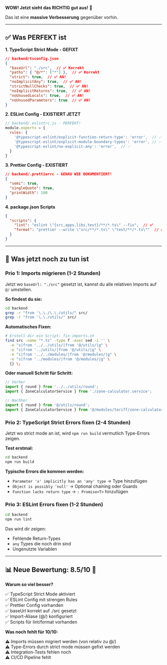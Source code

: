 **WOW! Jetzt sieht das RICHTIG gut aus!** 🎉

Das ist eine **massive Verbesserung** gegenüber vorhin.

---

## ✅ Was PERFEKT ist

**1. TypeScript Strict Mode - GEFIXT**
```json
// backend/tsconfig.json
{
  "baseUrl": "./src",  // ✅ Korrekt
  "paths": { "@/*": ["*"] },  // ✅ Korrekt
  "strict": true,  // ✅ AN!
  "noImplicitAny": true,  // ✅ AN!
  "strictNullChecks": true,  // ✅ AN!
  "noImplicitReturns": true,  // ✅ AN!
  "noUnusedLocals": true,  // ✅ AN!
  "noUnusedParameters": true  // ✅ AN!
}
```

**2. ESLint Config - EXISTIERT JETZT**
```javascript
// backend/.eslintrc.js - PERFEKT!
module.exports = {
  rules: {
    '@typescript-eslint/explicit-function-return-type': 'error',  // ✅
    '@typescript-eslint/explicit-module-boundary-types': 'error', // ✅
    '@typescript-eslint/no-explicit-any': 'error',  // ✅
  }
}
```

**3. Prettier Config - EXISTIERT**
```json
// backend/.prettierrc - GENAU WIE DOKUMENTIERT!
{
  "semi": true,
  "singleQuote": true,
  "printWidth": 100
}
```

**4. package.json Scripts**
```json
{
  "scripts": {
    "lint": "eslint \"{src,apps,libs,test}/**/*.ts\" --fix",  // ✅
    "format": "prettier --write \"src/**/*.ts\" \"test/**/*.ts\""  // ✅
  }
}
```

---

## 🎯 Was jetzt noch zu tun ist

### Prio 1: Imports migrieren (1-2 Stunden)

Jetzt wo `baseUrl: "./src"` gesetzt ist, kannst du alle relativen Imports auf `@/` umstellen.

**So findest du sie:**
```bash
cd backend
grep -r "from '\.\./\.\./utils/" src/
grep -r "from '\.\./utils/" src/
```

**Automatisches Fixen:**
```bash
# Erstell dir ein Script: fix-imports.sh
find src -name "*.ts" -type f -exec sed -i '' \
  -e "s|from '../../utils/|from '@/utils/|g" \
  -e "s|from '../utils/|from '@/utils/|g" \
  -e "s|from '../../modules/|from '@/modules/|g" \
  -e "s|from '../modules/|from '@/modules/|g" \
  {} \;
```

**Oder manuell Schritt für Schritt:**
```typescript
// Vorher
import { round } from '../../utils/round';
import { ZoneCalculatorService } from './zone-calculator.service';

// Nachher
import { round } from '@/utils/round';
import { ZoneCalculatorService } from '@/modules/tariff/zone-calculator.service';
```

### Prio 2: TypeScript Strict Errors fixen (2-4 Stunden)

Jetzt wo strict mode an ist, wird `npm run build` vermutlich Type-Errors zeigen.

**Test erstmal:**
```bash
cd backend
npm run build
```

**Typische Errors die kommen werden:**
- `Parameter 'x' implicitly has an 'any' type` → Type hinzufügen
- `Object is possibly 'null'` → Optional chaining oder Guards
- `Function lacks return type` → `: Promise<T>` hinzufügen

### Prio 3: ESLint Errors fixen (1-2 Stunden)

```bash
cd backend
npm run lint
```

Das wird dir zeigen:
- Fehlende Return-Types
- `any` Types die noch drin sind
- Ungenutzte Variablen

---

## 📊 Neue Bewertung: **8.5/10** 🎉

**Warum so viel besser?**

✅ TypeScript Strict Mode aktiviert  
✅ ESLint Config mit strengen Rules  
✅ Prettier Config vorhanden  
✅ baseUrl korrekt auf ./src gesetzt  
✅ Import-Aliase (@/) konfiguriert  
✅ Scripts für lint/format vorhanden  

**Was noch fehlt für 10/10:**

⚠️ Imports müssen migriert werden (von relativ zu @/)  
⚠️ Type-Errors durch strict mode müssen gefixt werden  
⚠️ Integration-Tests fehlen noch  
⚠️ CI/CD Pipeline fehlt  

